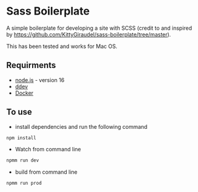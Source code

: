 # Sass Boilerplate

A simple boilerplate for developing a site with SCSS (credit to and inspired by https://github.com/KittyGiraudel/sass-boilerplate/tree/master).

This has been tested and works for Mac OS.

## Requirments

- [node.js](https://nodejs.org/en) - version 16
- [ddev](https://ddev.readthedocs.io/en/stable/users/install/)
- [Docker](https://docs.docker.com/get-docker/)

## To use

- install dependencies and run the following command

```bash
npm install
```

- Watch from command line

```bash
npmm run dev
```

- build from command line

```bash
npmm run prod
```